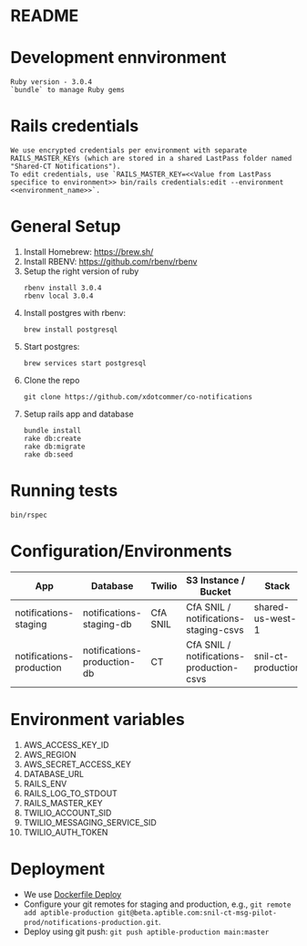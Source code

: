 # README

# Development ennvironment
    Ruby version - 3.0.4
    `bundle` to manage Ruby gems

# Rails credentials
    We use encrypted credentials per environment with separate RAILS_MASTER_KEYs (which are stored in a shared LastPass folder named "Shared-CT Notifications").
    To edit credentials, use `RAILS_MASTER_KEY=<<Value from LastPass specifice to environment>> bin/rails credentials:edit --environment <<environment_name>>`.

# General Setup
1. Install Homebrew: https://brew.sh/
1. Install RBENV: https://github.com/rbenv/rbenv
1. Setup the right version of ruby
    ```
   rbenv install 3.0.4
   rbenv local 3.0.4
1. Install postgres with rbenv:  
    ```
   brew install postgresql
1. Start postgres: 
    ```
   brew services start postgresql
1. Clone the repo
    ```
   git clone https://github.com/xdotcommer/co-notifications
2. Setup rails app and database 
    ```
   bundle install
   rake db:create
   rake db:migrate
   rake db:seed   

# Running tests
    bin/rspec

# Configuration/Environments

| App | Database | Twilio | S3 Instance / Bucket | Stack | Environment |
|-----|----------|--------|----|-------| ------------|
| notifications-staging | notifications-staging-db | CfA SNIL | CfA SNIL / notifications-staging-csvs | shared-us-west-1 | innovation-lab-staging |
| notifications-production | notifications-production-db | CT | CfA SNIL / notifications-production-csvs | snil-ct-production | snil-ct-msg-pilot-prod |

# Environment variables

1. AWS_ACCESS_KEY_ID
1. AWS_REGION
1. AWS_SECRET_ACCESS_KEY
1. DATABASE_URL
1. RAILS_ENV
1. RAILS_LOG_TO_STDOUT
1. RAILS_MASTER_KEY
1. TWILIO_ACCOUNT_SID
1. TWILIO_MESSAGING_SERVICE_SID
1. TWILIO_AUTH_TOKEN


# Deployment
- We use [Dockerfile Deploy](https://deploy-docs.aptible.com/docs/dockerfile-deploy)
- Configure your git remotes for staging and production, e.g., `git remote add aptible-production git@beta.aptible.com:snil-ct-msg-pilot-prod/notifications-production.git`.
- Deploy using git push: `git push aptible-production main:master`
